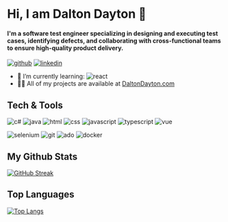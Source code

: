 # Hi, I am Dalton Dayton 👋
#### I'm a software test engineer specializing in designing and executing test cases, identifying defects, and collaborating with cross-functional teams to ensure high-quality product delivery.

[![github](https://img.shields.io/badge/GitHub-100000?style=for-the-badge&logo=github&logoColor=white)](https://github.com/daltondayton) [![linkedin](https://img.shields.io/badge/LinkedIn-0077B5?style=for-the-badge&logo=linkedin&logoColor=white)](https://www.linkedin.com/in/daltondayton/)

- 🌱 I’m currently learning: ![react](https://img.shields.io/badge/React-20232A?style=for-the-badge&logo=react&logoColor=61DAFB)
- 👨‍💻 All of my projects are available at [DaltonDayton.com](https://www.daltondayton.com)

## Tech & Tools

 ![c#](https://img.shields.io/badge/C%23-239120?style=for-the-badge&logo=c-sharp&logoColor=white) ![java](https://img.shields.io/badge/Java-ED8B00?style=for-the-badge&logo=java&logoColor=white) ![html](https://img.shields.io/badge/HTML5-E34F26?style=for-the-badge&logo=html5&logoColor=white) ![css](https://img.shields.io/badge/CSS3-1572B6?style=for-the-badge&logo=css3&logoColor=white) ![javascript](https://img.shields.io/badge/JavaScript-323330?style=for-the-badge&logo=javascript&logoColor=F7DF1E) ![typescript](https://img.shields.io/badge/TypeScript-007ACC?style=for-the-badge&logo=typescript&logoColor=white) ![vue](https://img.shields.io/badge/Vue.js-35495E?style=for-the-badge&logo=vuedotjs&logoColor=4FC08D)
 
 ![selenium](https://img.shields.io/badge/Selenium-43B02A?style=for-the-badge&logo=Selenium&logoColor=white) ![git](https://img.shields.io/badge/Git-red?style=for-the-badge&logo=Git&logoColor=white) ![ado](https://img.shields.io/badge/Azure_DevOps-0078D7?style=for-the-badge&logo=azure-devops&logoColor=white) ![docker](https://img.shields.io/badge/Docker-2CA5E0?style=for-the-badge&logo=docker&logoColor=white)

## My Github Stats

  [![GitHub Streak](https://github-readme-streak-stats.herokuapp.com/?user=daltondayton&theme=navy-gear)](https://github.com/DaltonDayton)
<!--   ![Dalton ayton's GitHub stats](https://github-readme-stats.vercel.app/api?username=daltondayton&show_icons=true&theme=solarized-light) -->
 
## Top Languages
[![Top Langs](https://github-readme-stats.vercel.app/api/top-langs/?username=daltondayton&layout=compact&theme=navy-gear)](https://github.com/DaltonDayton)
